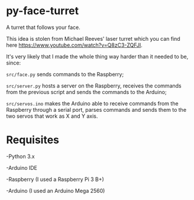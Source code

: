 # py-face-turret
A turret that follows your face.

This idea is stolen from Michael Reeves' laser turret which you can find here https://www.youtube.com/watch?v=Q8zC3-ZQFJI.

It's very likely that I made the whole thing way harder than it needed to be, since:

`src/face.py` sends commands to the Raspberry;

`src/server.py` hosts a server on the Raspberry, receives the commands from the previous script and sends the commands to the Arduino;

`src/servos.ino` makes the Arduino able to receive commands from the Raspberry through a serial port, parses commands and sends them to the two servos that work as X and Y axis.

# Requisites
-Python 3.x

-Arduino IDE

-Raspberry (I used a Raspberry Pi 3 B+)

-Arduino (I used an Arduino Mega 2560)
